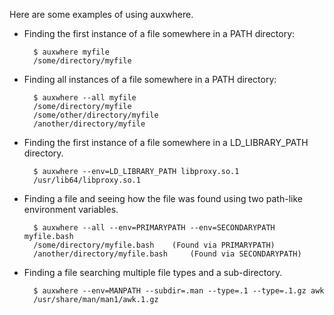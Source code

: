 Here are some examples of using auxwhere.

* Finding the first instance of a file somewhere in a PATH directory:

        $ auxwhere myfile
        /some/directory/myfile

* Finding all instances of a file somewhere in a PATH directory:

        $ auxwhere --all myfile
        /some/directory/myfile
        /some/other/directory/myfile
        /another/directory/myfile

* Finding the first instance of a file somewhere in a LD_LIBRARY_PATH directory.

        $ auxwhere --env=LD_LIBRARY_PATH libproxy.so.1
        /usr/lib64/libproxy.so.1

* Finding a file and seeing how the file was found using two path-like environment variables.

        $ auxwhere --all --env=PRIMARYPATH --env=SECONDARYPATH myfile.bash
        /some/directory/myfile.bash	   (Found via PRIMARYPATH)
        /another/directory/myfile.bash	   (Found via SECONDARYPATH)

* Finding a file searching multiple file types and a sub-directory.

        $ auxwhere --env=MANPATH --subdir=.man --type=.1 --type=.1.gz awk
        /usr/share/man/man1/awk.1.gz
